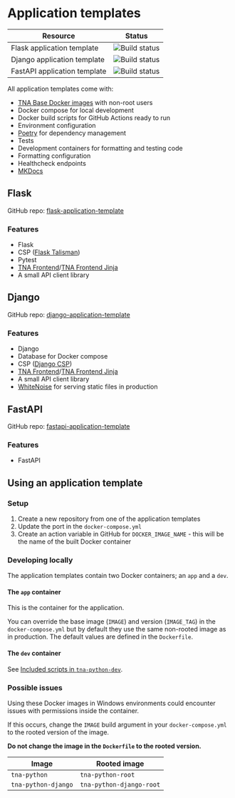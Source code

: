 # Application templates

| Resource                     | Status                                                                                                                                                               |
| ---------------------------- | -------------------------------------------------------------------------------------------------------------------------------------------------------------------- |
| Flask application template   | ![Build status](https://img.shields.io/github/actions/workflow/status/nationalarchives/flask-application-template/cd.yml?style=flat-square&event=push&branch=main)   |
| Django application template  | ![Build status](https://img.shields.io/github/actions/workflow/status/nationalarchives/django-application-template/cd.yml?style=flat-square&event=push&branch=main)  |
| FastAPI application template | ![Build status](https://img.shields.io/github/actions/workflow/status/nationalarchives/fastapi-application-template/cd.yml?style=flat-square&event=push&branch=main) |


All application templates come with:

- [TNA Base Docker images](./docker-images.md) with non-root users
- Docker compose for local development
- Docker build scripts for GitHub Actions ready to run
- Environment configuration
- [Poetry](../technology/backend/python.md#poetry) for dependency management
- Tests
- Development containers for formatting and testing code
- Formatting configuration
- Healthcheck endpoints
- [MKDocs](https://www.mkdocs.org/)

## Flask

GitHub repo: [flask-application-template](https://github.com/nationalarchives/flask-application-template)

### Features

- Flask
- CSP ([Flask Talisman](https://github.com/GoogleCloudPlatform/flask-talisman))
- Pytest
- [TNA Frontend](./tna-frontend.md)/[TNA Frontend Jinja](./tna-frontend-jinja.md)
- A small API client library

## Django

GitHub repo: [django-application-template](https://github.com/nationalarchives/django-application-template)

### Features

- Django
- Database for Docker compose
- CSP ([Django CSP](https://github.com/mozilla/django-csp))
- [TNA Frontend](./tna-frontend.md)/[TNA Frontend Jinja](./tna-frontend-jinja.md)
- A small API client library
- [WhiteNoise](https://github.com/evansd/whitenoise) for serving static files in production

## FastAPI

GitHub repo: [fastapi-application-template](https://github.com/nationalarchives/fastapi-application-template)

### Features

- FastAPI

## Using an application template

### Setup

1. Create a new repository from one of the application templates
1. Update the port in the `docker-compose.yml`
1. Create an action variable in GitHub for `DOCKER_IMAGE_NAME` - this will be the name of the built Docker container

### Developing locally

The application templates contain two Docker containers; an `app` and a `dev`.

#### The `app` container

This is the container for the application.

You can override the base image (`IMAGE`) and version (`IMAGE_TAG`) in the `docker-compose.yml` but by default they use the same non-rooted image as in production. The default values are defined in the `Dockerfile`.

#### The `dev` container

See [Included scripts in `tna-python-dev`](./docker-images.md#included-scripts-in-tna-python-dev).

### Possible issues

Using these Docker images in Windows environments could encounter issues with permissions inside the container.

If this occurs, change the `IMAGE` build argument in your `docker-compose.yml` to the rooted version of the image.

**Do not change the image in the `Dockerfile` to the rooted version.**

| Image               | Rooted image             |
| ------------------- | ------------------------ |
| `tna-python`        | `tna-python-root`        |
| `tna-python-django` | `tna-python-django-root` |
